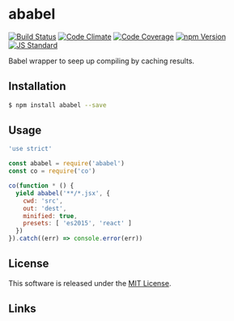 ababel
==========

<!---
This file is generated by ape-tmpl. Do not update manually.
--->

<!-- Badge Start -->
<a name="badges"></a>

[![Build Status][bd_travis_shield_url]][bd_travis_url]
[![Code Climate][bd_codeclimate_shield_url]][bd_codeclimate_url]
[![Code Coverage][bd_codeclimate_coverage_shield_url]][bd_codeclimate_url]
[![npm Version][bd_npm_shield_url]][bd_npm_url]
[![JS Standard][bd_standard_shield_url]][bd_standard_url]

[bd_repo_url]: https://github.com/a-labo/ababel
[bd_travis_url]: http://travis-ci.org/a-labo/ababel
[bd_travis_shield_url]: http://img.shields.io/travis/a-labo/ababel.svg?style=flat
[bd_travis_com_url]: http://travis-ci.com/a-labo/ababel
[bd_travis_com_shield_url]: https://api.travis-ci.com/a-labo/ababel.svg?token=
[bd_license_url]: https://github.com/a-labo/ababel/blob/master/LICENSE
[bd_codeclimate_url]: http://codeclimate.com/github/a-labo/ababel
[bd_codeclimate_shield_url]: http://img.shields.io/codeclimate/github/a-labo/ababel.svg?style=flat
[bd_codeclimate_coverage_shield_url]: http://img.shields.io/codeclimate/coverage/github/a-labo/ababel.svg?style=flat
[bd_gemnasium_url]: https://gemnasium.com/a-labo/ababel
[bd_gemnasium_shield_url]: https://gemnasium.com/a-labo/ababel.svg
[bd_npm_url]: http://www.npmjs.org/package/ababel
[bd_npm_shield_url]: http://img.shields.io/npm/v/ababel.svg?style=flat
[bd_standard_url]: http://standardjs.com/
[bd_standard_shield_url]: https://img.shields.io/badge/code%20style-standard-brightgreen.svg

<!-- Badge End -->


<!-- Description Start -->
<a name="description"></a>

Babel wrapper to seep up compiling by caching results.

<!-- Description End -->


<!-- Overview Start -->
<a name="overview"></a>



<!-- Overview End -->


<!-- Sections Start -->
<a name="sections"></a>

<!-- Section from "doc/guides/01.Installation.md.hbs" Start -->

<a name="section-doc-guides-01-installation-md"></a>

Installation
-----

```bash
$ npm install ababel --save
```


<!-- Section from "doc/guides/01.Installation.md.hbs" End -->

<!-- Section from "doc/guides/02.Usage.md.hbs" Start -->

<a name="section-doc-guides-02-usage-md"></a>

Usage
---------

```javascript
'use strict'

const ababel = require('ababel')
const co = require('co')

co(function * () {
  yield ababel('**/*.jsx', {
    cwd: 'src',
    out: 'dest',
    minified: true,
    presets: [ 'es2015', 'react' ]
  })
}).catch((err) => console.error(err))


```


<!-- Section from "doc/guides/02.Usage.md.hbs" End -->


<!-- Sections Start -->


<!-- LICENSE Start -->
<a name="license"></a>

License
-------
This software is released under the [MIT License](https://github.com/a-labo/ababel/blob/master/LICENSE).

<!-- LICENSE End -->


<!-- Links Start -->
<a name="links"></a>

Links
------



<!-- Links End -->
